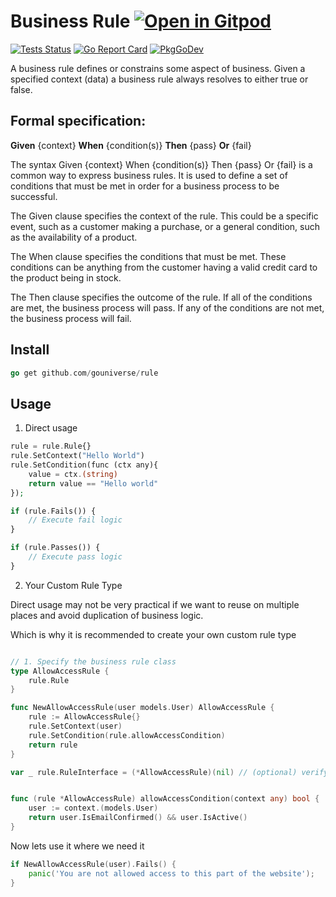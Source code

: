 # Business Rule <a href="https://gitpod.io/#https://github.com/gouniverse/business-rule" style="float:right:"><img src="https://gitpod.io/button/open-in-gitpod.svg" alt="Open in Gitpod" loading="lazy"></a>

[![Tests Status](https://github.com/gouniverse/rule/actions/workflows/tests.yml/badge.svg?branch=main)](https://github.com/gouniverse/rule/actions/workflows/tests.yml)
[![Go Report Card](https://goreportcard.com/badge/github.com/gouniverse/rule)](https://goreportcard.com/report/github.com/gouniverse/rule)
[![PkgGoDev](https://pkg.go.dev/badge/github.com/gouniverse/rule)](https://pkg.go.dev/github.com/gouniverse/rule)

A business rule defines or constrains some aspect of business. Given a specified context (data) a business rule always resolves to either true or false.

## Formal specification: 

<b>Given</b> {context} <b>When</b> {condition(s)} <b>Then</b> {pass} <b>Or</b> {fail}

The syntax Given {context} When {condition(s)} Then {pass} Or {fail} is a common way to express business rules. It is used to define a set of conditions that must be met in order for a business process to be successful.

The Given clause specifies the context of the rule. This could be a specific event, such as a customer making a purchase, or a general condition, such as the availability of a product.

The When clause specifies the conditions that must be met. These conditions can be anything from the customer having a valid credit card to the product being in stock.

The Then clause specifies the outcome of the rule. If all of the conditions are met, the business process will pass. If any of the conditions are not met, the business process will fail.

## Install ##

```go
go get github.com/gouniverse/rule
```

## Usage ##

1) Direct usage

```php
rule = rule.Rule{}
rule.SetContext("Hello World")
rule.SetCondition(func (ctx any){
    value = ctx.(string)
    return value == "Hello world"
});

if (rule.Fails()) {
    // Execute fail logic
}

if (rule.Passes()) {
    // Execute pass logic
}
```

2. Your Custom Rule Type

Direct usage may not be very practical if we want to reuse on multiple places and avoid duplication of business logic.

Which is why it is recommended to create your own custom rule type


```go

// 1. Specify the business rule class
type AllowAccessRule {
    rule.Rule
}

func NewAllowAccessRule(user models.User) AllowAccessRule {
	rule := AllowAccessRule{}
    rule.SetContext(user)
	rule.SetCondition(rule.allowAccessCondition)
	return rule
}

var _ rule.RuleInterface = (*AllowAccessRule)(nil) // (optional) verify it extends the RuleInterface interface


func (rule *AllowAccessRule) allowAccessCondition(context any) bool {
	user := context.(models.User)
	return user.IsEmailConfirmed() && user.IsActive()
}
```

Now lets use it where we need it

```go
if NewAllowAccessRule(user).Fails() {
    panic('You are not allowed access to this part of the website');
}
````
